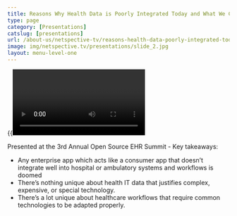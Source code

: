 ```yaml
---
title: Reasons Why Health Data is Poorly Integrated Today and What We Can Do About It
type: page
category: [Presentations]
catslug: [presentations]
url: /about-us/netspective-tv/reasons-health-data-poorly-integrated-today-can/
image: img/netspective.tv/presentations/slide_2.jpg
layout: menu-level-one
---
```


{{<video d2428db018150132d2ab56002d6aedf7>}}

Presented at the 3rd Annual Open Source EHR Summit - Key takeaways:

* Any enterprise app which acts like a consumer app that doesn’t integrate well into hospital or ambulatory systems and workflows is doomed
* There’s nothing unique about health IT data that justifies complex, expensive, or special technology.
* There’s a lot unique about healthcare workflows that require common technologies to be adapted properly.